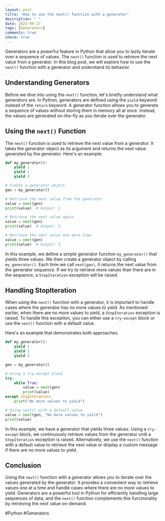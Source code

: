 ```yaml
---
layout: post
title: "How to use the next() function with a generator"
description: " "
date: 2023-09-27
tags: [Generators]
comments: true
share: true
---
```


Generators are a powerful feature in Python that allow you to lazily iterate over a sequence of values. The `next()` function is used to retrieve the next value from a generator. In this blog post, we will explore how to use the `next()` function with a generator and understand its behavior.

## Understanding Generators

Before we dive into using the `next()` function, let's briefly understand what generators are. In Python, generators are defined using the `yield` keyword instead of the `return` keyword. A generator function allows you to generate a sequence of values without storing them in memory all at once. Instead, the values are generated on-the-fly as you iterate over the generator.

## Using the `next()` Function

The `next()` function is used to retrieve the next value from a generator. It takes the generator object as its argument and returns the next value generated by the generator. Here's an example:

```python
def my_generator():
    yield 1
    yield 2
    yield 3

# Create a generator object
gen = my_generator()

# Retrieve the next value from the generator
value = next(gen)
print(value)  # Output: 1

# Retrieve the next value again
value = next(gen)
print(value)  # Output: 2

# Retrieve the next value one more time
value = next(gen)
print(value)  # Output: 3
```

In this example, we define a simple generator function `my_generator()` that yields three values. We then create a generator object by calling `my_generator()`. Each time we call `next(gen)`, it returns the next value from the generator sequence. If we try to retrieve more values than there are in the sequence, a `StopIteration` exception will be raised.

## Handling StopIteration

When using the `next()` function with a generator, it is important to handle cases where the generator has no more values to yield. As mentioned earlier, when there are no more values to yield, a `StopIteration` exception is raised. To handle this exception, you can either use a `try-except` block or use the `next()` function with a default value.

Here's an example that demonstrates both approaches:

```python
def my_generator():
    yield 1
    yield 2
    yield 3

gen = my_generator()

# Using a try-except block
try:
    while True:
        value = next(gen)
        print(value)
except StopIteration:
    print("No more values to yield")

# Using next() with a default value
value = next(gen, "No more values to yield")
print(value)
```

In this example, we have a generator that yields three values. Using a `try-except` block, we continuously retrieve values from the generator until a `StopIteration` exception is raised. Alternatively, we use the `next()` function with a default value to retrieve the next value or display a custom message if there are no more values to yield.

## Conclusion

Using the `next()` function with a generator allows you to iterate over the values generated by the generator. It provides a convenient way to retrieve values one at a time and handle cases where there are no more values to yield. Generators are a powerful tool in Python for efficiently handling large sequences of data, and the `next()` function complements this functionality by retrieving the next value on-demand.

#Python #Generators